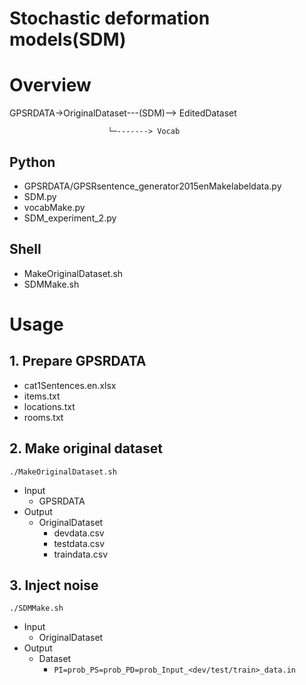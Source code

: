 Stochastic deformation models(SDM)
====

# Overview
GPSRDATA->OriginalDataset---(SDM)--> EditedDataset

                          └─-------> Vocab
## Python
  - GPSRDATA/GPSRsentence_generator2015enMakelabeldata.py
  - SDM.py
  - vocabMake.py
  - SDM_experiment_2.py
## Shell
  - MakeOriginalDataset.sh
  - SDMMake.sh
# Usage
## 1. Prepare GPSRDATA
- cat1Sentences.en.xlsx
- items.txt
- locations.txt
- rooms.txt

## 2. Make original dataset
`./MakeOriginalDataset.sh`
 - Input
   - GPSRDATA
 - Output
   - OriginalDataset
     - devdata.csv
     - testdata.csv
     - traindata.csv
## 3. Inject noise
`./SDMMake.sh`
 - Input
   - OriginalDataset
 - Output
   - Dataset
     - `PI=prob_PS=prob_PD=prob_Input_<dev/test/train>_data.in`

